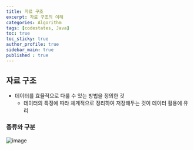 ```yaml
---
title: 자료 구조
excerpt: 자료 구조의 이해
categories: Algorithm
tags: [codestates, Java]
toc: true
toc_sticky: true
author_profile: true
sidebar_main: true
published : true
---
```


## 자료 구조
- 데이터를 효율적으로 다룰 수 있는 방법을 정의한 것
  - 데이터의 특징에 따라 체계적으로 정리하여 저장해두는 것이 데이터 활용에 유리 


### 종류와 구분

![image](https://github.com/JSooCha/JSooCha.github.io/assets/90169862/5bec8101-3fb1-4f1e-8034-b1e9330a22d5)





